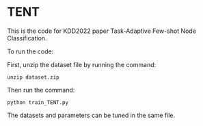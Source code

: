 # TENT


This is the code for KDD2022 paper Task-Adaptive Few-shot Node Classification.

To run the code:

First, unzip the dataset file by running the command:

`unzip dataset.zip`

Then run the command:

`python train_TENT.py`

The datasets and parameters can be tuned in the same file.




